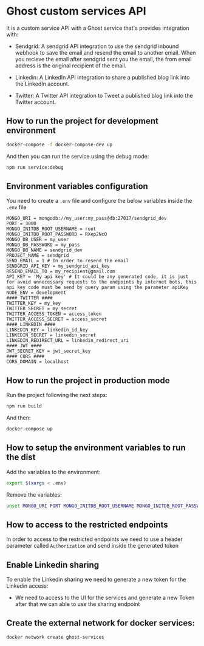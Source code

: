 # Ghost custom services API

It is a custom service API with a Ghost service that's provides integration with:

* Sendgrid: A sendgrid API integration to use the sendgrid inbound webhook to save the email and resend the email to another email. When you recieve the email after sendgrid sent you the email, the from email address is the original recipient of the email.

* Linkedin: A LinkedIn API integration to share a published blog link into the LinkedIn account.

* Twitter: A Twitter API integration to Tweet a published blog link into the Twitter account.

## How to run the project for development environment

```bash
docker-compose -f docker-compose-dev up
```

And then you can run the service using the debug mode:

```bash
npm run service:debug
```

## Environment variables configuration

You need to create a `.env` file and configure the below variables inside the `.env` file

```.env
MONGO_URI = mongodb://my_user:my_pass@db:27017/sendgrid_dev
PORT = 3000
MONGO_INITDB_ROOT_USERNAME = root
MONGO_INITDB_ROOT_PASSWORD = RXep2NcQ
MONGO_DB_USER = my_user
MONGO_DB_PASSWORD = my_pass
MONGO_DB_NAME = sendgrid_dev
PROJECT_NAME = sendgrid
SEND_EMAIL = 1 # In order to resend the email
SENDGRID_API_KEY = my_sendgrid_api_key
RESEND_EMAIL_TO = my_recipient@gmail.com
API_KEY = 'My api key' # It could be any generated code, it is just for avoid unnecessary requests to the endpoints by internet bots, this api key code must be send by query param using the parameter apiKey
NODE_ENV = development
#### TWITTER ####
TWITTER_KEY = my_key
TWITTER_SECRET = my_secret
TWITTER_ACCESS_TOKEN = access_token
TWITTER_ACCESS_SECRET = access_secret
#### LINKEDIN ####
LINKEDIN_KEY = linkedin_id_key
LINKEDIN_SECRET = linkedin_secret
LINKEDIN_REDIRECT_URL = linkedin_redirect_uri
#### JWT ####
JWT_SECRET_KEY = jwt_secret_key
#### CORS ####
CORS_DOMAIN = localhost
```

## How to run the project in production mode

Run the project following the next steps:

```bash
npm run build
```

And then:

```bash
docker-compose up
```

## How to setup the environment variables to run the dist

Add the variables to the environment:

```bash
export $(xargs < .env)
```

Remove the variables:

```bash
unset MONGO_URI PORT MONGO_INITDB_ROOT_USERNAME MONGO_INITDB_ROOT_PASSWORD MONGO_DB_USER MONGO_DB_PASSWORD MONGO_DB_NAME PROJECT_NAME SEND_EMAIL SENDGRID_API_KEY RESEND_EMAIL_TO API_KEY TWITTER_KEY TWITTER_SECRET TWITTER_ACCESS_TOKEN TWITTER_ACCESS_SECRET LINKEDIN_KEY LINKEDIN_SECRET LINKEDIN_REDIRECT_URL JWT_SECRET_KEY CORS_DOMAIN
```

## How to access to the restricted endpoints

In order to access to the restricted endpoints we need to use a header parameter called `Authorization` and send inside the generated token

## Enable Linkedin sharing

To enable the Linkedin sharing we need to generate a new token for the Linkedin access:

* We need to access to the UI for the services and generate a new Token after that we can able to use the sharing endpoint

## Create the external network for docker services:

```bash
docker network create ghost-services
```
